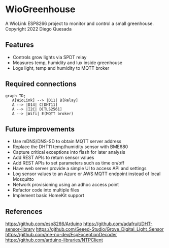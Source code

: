 # WioGreenhouse

A WioLink ESP8266 project to monitor and control a small greenhouse.
Copyright 2022 Diego Quesada

## Features
- Controls grow lights via SPDT relay
- Measures temp, humidity and lux inside greenhouse
- Logs light, temp and humidity to MQTT broker

## Required connections
```mermaid
graph TD;
   A[WioLink] --> |D11| B[Relay]
   A --> |D14| C[DHT11]
   A --> |I2C| D[TLS2561]
   A --> |Wifi| E(MQTT broker)
```

## Future improvements
- Use mDNS/DNS-SD to obtain MQTT server address
- Replace the DHT11 temp/humidity sensor with BME680
- Capture critical exceptions into flash for later analysis
- Add REST APIs to return sensor values
- Add REST APIs to set parameters such as time on/off
- Have web server provide a simple UI to access API and settings
- Log sensor values to an Azure or AWS MQTT endpoint instead of local Mosquitto
- Network provisioning using an adhoc access point
- Refactor code into multiple files
- Implement basic HomeKit support

## References
https://github.com/esp8266/Arduino
https://github.com/adafruit/DHT-sensor-library
https://github.com/Seeed-Studio/Grove_Digital_Light_Sensor
https://github.com/me-no-dev/EspExceptionDecoder
https://github.com/arduino-libraries/NTPClient
